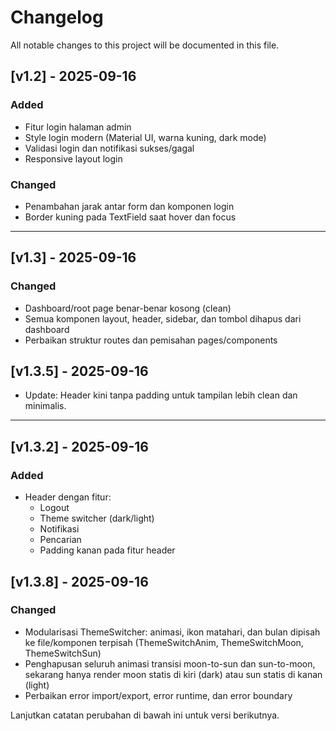 # Changelog

All notable changes to this project will be documented in this file.

## [v1.2] - 2025-09-16
### Added
- Fitur login halaman admin
- Style login modern (Material UI, warna kuning, dark mode)
- Validasi login dan notifikasi sukses/gagal
- Responsive layout login

### Changed
- Penambahan jarak antar form dan komponen login
- Border kuning pada TextField saat hover dan focus

---


## [v1.3] - 2025-09-16
### Changed
- Dashboard/root page benar-benar kosong (clean)
- Semua komponen layout, header, sidebar, dan tombol dihapus dari dashboard
- Perbaikan struktur routes dan pemisahan pages/components


## [v1.3.5] - 2025-09-16

- Update: Header kini tanpa padding untuk tampilan lebih clean dan minimalis.

---

## [v1.3.2] - 2025-09-16
### Added
- Header dengan fitur:
	- Logout
	- Theme switcher (dark/light)
	- Notifikasi
	- Pencarian
	- Padding kanan pada fitur header


## [v1.3.8] - 2025-09-16
### Changed
- Modularisasi ThemeSwitcher: animasi, ikon matahari, dan bulan dipisah ke file/komponen terpisah (ThemeSwitchAnim, ThemeSwitchMoon, ThemeSwitchSun)
- Penghapusan seluruh animasi transisi moon-to-sun dan sun-to-moon, sekarang hanya render moon statis di kiri (dark) atau sun statis di kanan (light)
- Perbaikan error import/export, error runtime, dan error boundary

Lanjutkan catatan perubahan di bawah ini untuk versi berikutnya.
